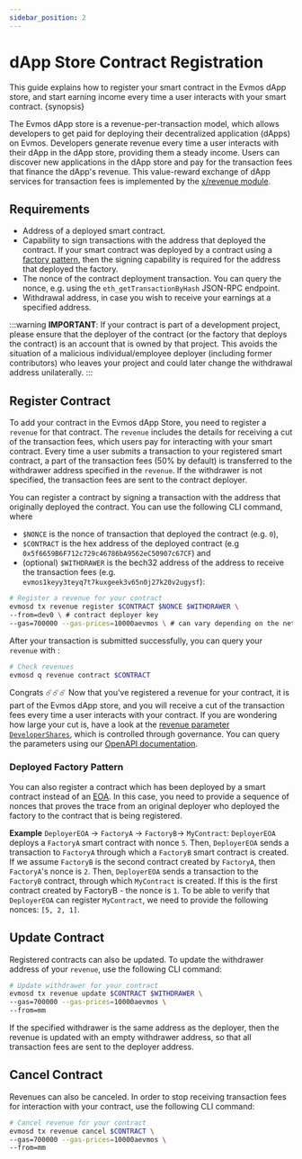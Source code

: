 ```yaml
---
sidebar_position: 2
---
```


# dApp Store Contract Registration

This guide explains how to register your smart contract in the Evmos dApp store,
and start earning income every time a user interacts with your smart contract.
{synopsis}

The Evmos dApp store is a revenue-per-transaction model,
which allows developers to get paid for deploying their decentralized application (dApps) on Evmos.
Developers generate revenue every time a user interacts with their dApp in the dApp store,
providing them a steady income.
Users can discover new applications in the dApp store and pay for the transaction fees that finance the dApp's revenue.
This value-reward exchange of dApp services for transaction fees is implemented by
the [x/revenue module](https://docs.evmos.org/modules/revenue/01_concepts.html).

## Requirements

- Address of a deployed smart contract.
- Capability to sign transactions with the address that deployed the contract.
  If your smart contract was deployed by a contract using a
  [factory pattern](https://en.wikipedia.org/wiki/Factory_method_pattern),
  then the signing capability is required for the address that deployed the factory.
- The nonce of the contract deployment transaction.
  You can query the nonce, e.g. using the `eth_getTransactionByHash` JSON-RPC endpoint.
- Withdrawal address, in case you wish to receive your earnings at a specified address.

:::warning
**IMPORTANT**: If your contract is part of a development project,
please ensure that the deployer of the contract (or the factory that deploys the contract)
is an account that is owned by that project.
This avoids the situation of a malicious individual/employee deployer (including former contributors)
who leaves your project and could later change the withdrawal address unilaterally.
:::

## Register Contract

To add your contract in the Evmos dApp Store, you need to register a `revenue` for that contract.
The `revenue` includes the details for receiving a cut of the transaction fees,
which users pay for interacting with your smart contract.
Every time a user submits a transaction to your registered smart contract,
a part of the transaction fees (50% by default) is transferred to the withdrawer address specified in the `revenue`.
If the withdrawer is not specified, the transaction fees are sent to the contract deployer.

You can register a contract by signing a transaction with the address that originally deployed the contract.
You can use the following CLI command, where

- `$NONCE` is the nonce of transaction that deployed the contract (e.g. `0`),
- `$CONTRACT` is the hex address of the deployed contract (e.g `0x5f6659B6F712c729c46786bA9562eC50907c67CF`) and
- (optional) `$WITHDRAWER` is the bech32 address of the address to receive the transaction fees (e.g.
`evmos1keyy3teyq7t7kuxgeek3v65n0j27k20v2ugysf`):

```bash
# Register a revenue for your contract
evmosd tx revenue register $CONTRACT $NONCE $WITHDRAWER \
--from=dev0 \ # contract deployer key
--gas=700000 --gas-prices=10000aevmos \ # can vary depending on the network
```

After your transaction is submitted successfully, you can query your `revenue` with :

```bash
# Check revenues
evmosd q revenue contract $CONTRACT
```

Congrats ☄️☄️☄️ Now that you've registered a revenue for your contract,
it is part of the Evmos dApp store,
and you will receive a cut of the transaction fees every time a user interacts with your contract.
If you are wondering how large your cut is, have a look at the
[revenue parameter `DeveloperShares`](https://docs.evmos.org/modules/revenue/07_parameters.html),
which is controlled through governance.
You can query the parameters using our [OpenAPI documentation](https://api.evmos.org).

### Deployed Factory Pattern

You can also register a contract which has been deployed by a smart contract instead of an
[EOA](https://docs.evmos.org/modules/evm/01_concepts.html#accounts).
In this case, you need to provide a sequence of nonces that proves the trace from an original deployer
who deployed the factory to the contract that is being registered.

**Example** `DeployerEOA` -> `FactoryA` -> `FactoryB`-> `MyContract`:
`DeployerEOA` deploys a `FactoryA` smart contract with nonce `5`.
Then, `DeployerEOA` sends a transaction to `FactoryA` through which a `FactoryB` smart contract is created.
If we assume `FactoryB` is the second contract created by `FactoryA`, then `FactoryA`'s nonce is `2`.
Then, `DeployerEOA` sends a transaction to the `FactoryB` contract, through which `MyContract` is created.
If this is the first contract created by FactoryB - the nonce is `1`.
To be able to verify that `DeployerEOA` can register `MyContract`, we need to provide the following nonces: `[5, 2, 1]`.

## Update Contract

Registered contracts can also be updated.
To update the withdrawer address of your `revenue`, use the following CLI command:

```bash
# Update withdrawer for your contract
evmosd tx revenue update $CONTRACT $WITHDRAWER \
--gas=700000 --gas-prices=10000aevmos \
--from=mm
```

If the specified withdrawer is the same address as the deployer,
then the revenue is updated with an empty withdrawer address,
so that all transaction fees are sent to the deployer address.

## Cancel Contract

Revenues can also be canceled.
In order to stop receiving transaction fees for interaction with your contract, use the following CLI command:

```bash
# Cancel revenue for your contract
evmosd tx revenue cancel $CONTRACT \
--gas=700000 --gas-prices=10000aevmos \
--from=mm
```